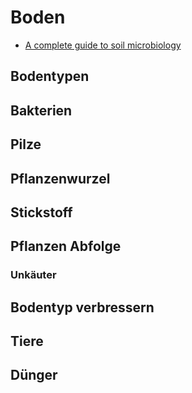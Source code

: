 # Boden

- [A complete guide to soil microbiology](https://www.youtube.com/watch?v=LO-ostC1q-4)

## Bodentypen

## Bakterien

## Pilze

## Pflanzenwurzel 

## Stickstoff

## Pflanzen Abfolge

### Unkäuter

## Bodentyp verbressern

## Tiere

## Dünger



